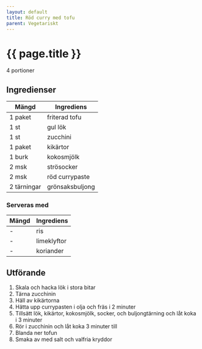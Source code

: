 ```yaml
---
layout: default
title: Röd curry med tofu
parent: Vegetariskt
---
```


# {{ page.title }}

4 portioner
## Ingredienser

Mängd|Ingrediens
------------ | -------------
1 paket|friterad tofu
1 st|gul lök
1 st|zucchini
1 paket|kikärtor
1 burk|kokosmjölk
2 msk|strösocker
2 msk|röd currypaste
2 tärningar|grönsaksbuljong

### Serveras med

Mängd| Ingrediens
------------ | -------------
\-|ris
\-|limeklyftor
\-|koriander


## Utförande
1. Skala och hacka lök i stora bitar
2. Tärna zucchinin
3. Häll av kikärtorna
4. Hätta upp currypasten i olja och fräs i 2 minuter
5. Tillsätt lök, kikärtor, kokosmjölk, socker, och buljongtärning och låt koka i 3 minuter
6. Rör i zucchinin och låt koka 3 minuter till
7. Blanda ner tofun
8. Smaka av med salt och valfria kryddor
